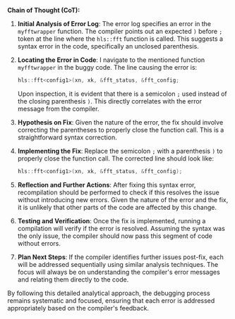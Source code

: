 **Chain of Thought (CoT):**

1. **Initial Analysis of Error Log**: The error log specifies an error in the `myfftwrapper` function. The compiler points out an expected `)` before `;` token at the line where the `hls::fft` function is called. This suggests a syntax error in the code, specifically an unclosed parenthesis.

2. **Locating the Error in Code**: I navigate to the mentioned function `myfftwrapper` in the buggy code. The line causing the error is:
   ```cpp
   hls::fft<config1>(xn, xk, &fft_status, &fft_config;
   ```
   Upon inspection, it is evident that there is a semicolon `;` used instead of the closing parenthesis `)`. This directly correlates with the error message from the compiler.

3. **Hypothesis on Fix**: Given the nature of the error, the fix should involve correcting the parentheses to properly close the function call. This is a straightforward syntax correction.

4. **Implementing the Fix**: Replace the semicolon `;` with a parenthesis `)` to properly close the function call. The corrected line should look like:
   ```cpp
   hls::fft<config1>(xn, xk, &fft_status, &fft_config);
   ```

5. **Reflection and Further Actions**: After fixing this syntax error, recompilation should be performed to check if this resolves the issue without introducing new errors. Given the nature of the error and the fix, it is unlikely that other parts of the code are affected by this change.

6. **Testing and Verification**: Once the fix is implemented, running a compilation will verify if the error is resolved. Assuming the syntax was the only issue, the compiler should now pass this segment of code without errors.

7. **Plan Next Steps**: If the compiler identifies further issues post-fix, each will be addressed sequentially using similar analysis techniques. The focus will always be on understanding the compiler's error messages and relating them directly to the code.

By following this detailed analytical approach, the debugging process remains systematic and focused, ensuring that each error is addressed appropriately based on the compiler's feedback.